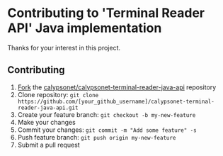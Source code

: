 # Contributing to 'Terminal Reader API' Java implementation

Thanks for your interest in this project.

## Contributing

1. [Fork](https://help.github.com/articles/fork-a-repo) the [calypsonet/calypsonet-terminal-reader-java-api](https://github.com/calypsonet/calypsonet-terminal-reader-java-api) repository
2. Clone repository: `git clone https://github.com/[your_github_username]/calypsonet-terminal-reader-java-api.git`
3. Create your feature branch: `git checkout -b my-new-feature`
4. Make your changes
5. Commit your changes: `git commit -m "Add some feature" -s`
6. Push feature branch: `git push origin my-new-feature`
7. Submit a pull request
